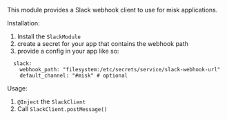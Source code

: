 This module provides a Slack webhook client to use for misk applications.

Installation:
1. Install the `SlackModule`
1. create a secret for your app that contains the webhook path
2. provide a config in your app like so:
```
  slack:
    webhook_path: "filesystem:/etc/secrets/service/slack-webhook-url"
    default_channel: "#misk" # optional
```

Usage:
1. `@Inject` the `SlackClient`
2. Call `SlackClient.postMessage()`
